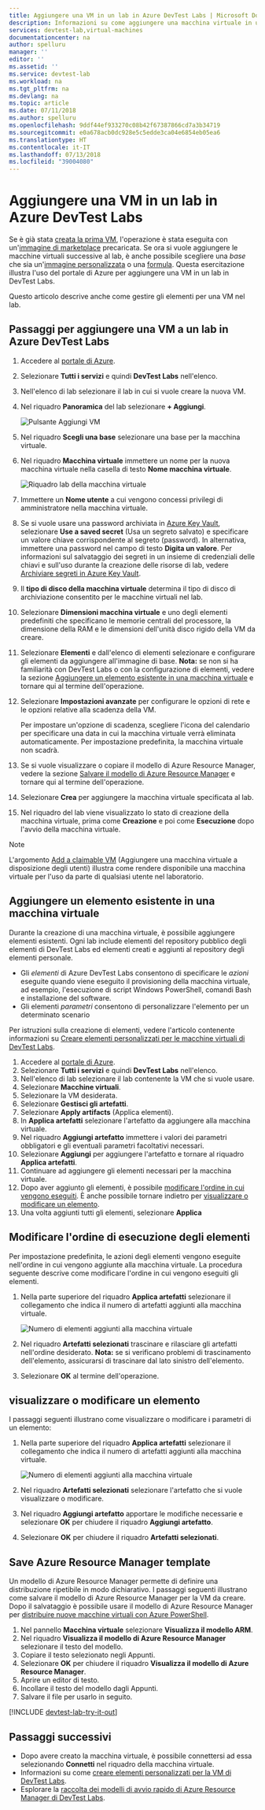 ```yaml
---
title: Aggiungere una VM in un lab in Azure DevTest Labs | Microsoft Docs
description: Informazioni su come aggiungere una macchina virtuale in un lab in Azure DevTest Labs
services: devtest-lab,virtual-machines
documentationcenter: na
author: spelluru
manager: ''
editor: ''
ms.assetid: ''
ms.service: devtest-lab
ms.workload: na
ms.tgt_pltfrm: na
ms.devlang: na
ms.topic: article
ms.date: 07/11/2018
ms.author: spelluru
ms.openlocfilehash: 9ddf44ef933270c08b42f67387866cd7a3b34719
ms.sourcegitcommit: e0a678acb0dc928e5c5edde3ca04e6854eb05ea6
ms.translationtype: HT
ms.contentlocale: it-IT
ms.lasthandoff: 07/13/2018
ms.locfileid: "39004080"
---
```

# <a name="add-a-vm-to-a-lab-in-azure-devtest-labs"></a>Aggiungere una VM in un lab in Azure DevTest Labs
Se è già stata [creata la prima VM](devtest-lab-create-first-vm.md), l'operazione è stata eseguita con un'[immagine di marketplace](devtest-lab-configure-marketplace-images.md) precaricata. Se ora si vuole aggiungere le macchine virtuali successive al lab, è anche possibile scegliere una *base* che sia un'[immagine personalizzata](devtest-lab-create-template.md) o una [formula](devtest-lab-manage-formulas.md). Questa esercitazione illustra l'uso del portale di Azure per aggiungere una VM in un lab in DevTest Labs.

Questo articolo descrive anche come gestire gli elementi per una VM nel lab.

## <a name="steps-to-add-a-vm-to-a-lab-in-azure-devtest-labs"></a>Passaggi per aggiungere una VM a un lab in Azure DevTest Labs
1. Accedere al [portale di Azure](http://go.microsoft.com/fwlink/p/?LinkID=525040).
1. Selezionare **Tutti i servizi** e quindi **DevTest Labs** nell'elenco.
1. Nell'elenco di lab selezionare il lab in cui si vuole creare la nuova VM.  
1. Nel riquadro **Panoramica** del lab selezionare **+ Aggiungi**.  

    ![Pulsante Aggiungi VM](./media/devtest-lab-add-vm/devtestlab-home-blade-add-vm.png)

1. Nel riquadro **Scegli una base** selezionare una base per la macchina virtuale.
1. Nel riquadro **Macchina virtuale** immettere un nome per la nuova macchina virtuale nella casella di testo **Nome macchina virtuale**.

    ![Riquadro lab della macchina virtuale](./media/devtest-lab-add-vm/devtestlab-lab-vm-blade.png)

1. Immettere un **Nome utente** a cui vengono concessi privilegi di amministratore nella macchina virtuale.  
1. Se si vuole usare una password archiviata in [Azure Key Vault](devtest-lab-store-secrets-in-key-vault.md), selezionare **Use a saved secret** (Usa un segreto salvato) e specificare un valore chiave corrispondente al segreto (password). In alternativa, immettere una password nel campo di testo **Digita un valore**. Per informazioni sul salvataggio dei segreti in un insieme di credenziali delle chiavi e sull'uso durante la creazione delle risorse di lab, vedere [Archiviare segreti in Azure Key Vault](devtest-lab-store-secrets-in-key-vault.md).
1. Il **tipo di disco della macchina virtuale** determina il tipo di disco di archiviazione consentito per le macchine virtuali nel lab.
2. Selezionare **Dimensioni macchina virtuale** e uno degli elementi predefiniti che specificano le memorie centrali del processore, la dimensione della RAM e le dimensioni dell'unità disco rigido della VM da creare.
3. Selezionare **Elementi** e dall'elenco di elementi selezionare e configurare gli elementi da aggiungere all'immagine di base.
    **Nota:** se non si ha familiarità con DevTest Labs o con la configurazione di elementi, vedere la sezione [Aggiungere un elemento esistente in una macchina virtuale](#add-an-existing-artifact-to-a-vm) e tornare qui al termine dell'operazione.
4. Selezionare **Impostazioni avanzate** per configurare le opzioni di rete e le opzioni relative alla scadenza della VM. 

   Per impostare un'opzione di scadenza, scegliere l'icona del calendario per specificare una data in cui la macchina virtuale verrà eliminata automaticamente.  Per impostazione predefinita, la macchina virtuale non scadrà. 
1. Se si vuole visualizzare o copiare il modello di Azure Resource Manager, vedere la sezione [Salvare il modello di Azure Resource Manager](#save-azure-resource-manager-template) e tornare qui al termine dell'operazione.
1. Selezionare **Crea** per aggiungere la macchina virtuale specificata al lab.
1. Nel riquadro del lab viene visualizzato lo stato di creazione della macchina virtuale, prima come **Creazione** e poi come **Esecuzione** dopo l'avvio della macchina virtuale.

> [!NOTE]
> L'argomento [Add a claimable VM](devtest-lab-add-claimable-vm.md) (Aggiungere una macchina virtuale a disposizione degli utenti) illustra come rendere disponibile una macchina virtuale per l'uso da parte di qualsiasi utente nel laboratorio.
>
>

## <a name="add-an-existing-artifact-to-a-vm"></a>Aggiungere un elemento esistente in una macchina virtuale
Durante la creazione di una macchina virtuale, è possibile aggiungere elementi esistenti. Ogni lab include elementi del repository pubblico degli elementi di DevTest Labs ed elementi creati e aggiunti al repository degli elementi personale.

* Gli *elementi* di Azure DevTest Labs consentono di specificare le *azioni* eseguite quando viene eseguito il provisioning della macchina virtuale, ad esempio, l'esecuzione di script Windows PowerShell, comandi Bash e installazione del software.
* Gli elementi *parametri* consentono di personalizzare l'elemento per un determinato scenario

Per istruzioni sulla creazione di elementi, vedere l'articolo contenente informazioni su [Creare elementi personalizzati per le macchine virtuali di DevTest Labs](devtest-lab-artifact-author.md).

1. Accedere al [portale di Azure](http://go.microsoft.com/fwlink/p/?LinkID=525040).
1. Selezionare **Tutti i servizi** e quindi **DevTest Labs** nell'elenco.
1. Nell'elenco di lab selezionare il lab contenente la VM che si vuole usare.  
1. Selezionare **Macchine virtuali**.
1. Selezionare la VM desiderata.
1. Selezionare **Gestisci gli artefatti**. 
1. Selezionare **Apply artifacts** (Applica elementi).
1. In **Applica artefatti** selezionare l'artefatto da aggiungere alla macchina virtuale.
1. Nel riquadro **Aggiungi artefatto** immettere i valori dei parametri obbligatori e gli eventuali parametri facoltativi necessari.  
1. Selezionare **Aggiungi** per aggiungere l'artefatto e tornare al riquadro **Applica artefatti**.
1. Continuare ad aggiungere gli elementi necessari per la macchina virtuale.
1. Dopo aver aggiunto gli elementi, è possibile [modificare l'ordine in cui vengono eseguiti](#change-the-order-in-which-artifacts-are-run). È anche possibile tornare indietro per [visualizzare o modificare un elemento](#view-or-modify-an-artifact).
1. Una volta aggiunti tutti gli elementi, selezionare **Applica**

## <a name="change-the-order-in-which-artifacts-are-run"></a>Modificare l'ordine di esecuzione degli elementi
Per impostazione predefinita, le azioni degli elementi vengono eseguite nell'ordine in cui vengono aggiunte alla macchina virtuale. La procedura seguente descrive come modificare l'ordine in cui vengono eseguiti gli elementi.

1. Nella parte superiore del riquadro **Applica artefatti** selezionare il collegamento che indica il numero di artefatti aggiunti alla macchina virtuale.
   
    ![Numero di elementi aggiunti alla macchina virtuale](./media/devtest-lab-add-vm-with-artifacts/devtestlab-add-artifacts-blade-selected-artifacts.png)
1. Nel riquadro **Artefatti selezionati** trascinare e rilasciare gli artefatti nell'ordine desiderato. **Nota:** se si verificano problemi di trascinamento dell'elemento, assicurarsi di trascinare dal lato sinistro dell'elemento. 
1. Selezionare **OK** al termine dell'operazione.  

## <a name="view-or-modify-an-artifact"></a>visualizzare o modificare un elemento
I passaggi seguenti illustrano come visualizzare o modificare i parametri di un elemento:

1. Nella parte superiore del riquadro **Applica artefatti** selezionare il collegamento che indica il numero di artefatti aggiunti alla macchina virtuale.
   
    ![Numero di elementi aggiunti alla macchina virtuale](./media/devtest-lab-add-vm-with-artifacts/devtestlab-add-artifacts-blade-selected-artifacts.png)
1. Nel riquadro **Artefatti selezionati** selezionare l'artefatto che si vuole visualizzare o modificare.  
1. Nel riquadro **Aggiungi artefatto** apportare le modifiche necessarie e selezionare **OK** per chiudere il riquadro **Aggiungi artefatto**.
1. Selezionare **OK** per chiudere il riquadro **Artefatti selezionati**.

## <a name="save-azure-resource-manager-template"></a>Save Azure Resource Manager template
Un modello di Azure Resource Manager permette di definire una distribuzione ripetibile in modo dichiarativo. I passaggi seguenti illustrano come salvare il modello di Azure Resource Manager per la VM da creare.
Dopo il salvataggio è possibile usare il modello di Azure Resource Manager per [distribuire nuove macchine virtuali con Azure PowerShell](../azure-resource-manager/resource-group-overview.md#template-deployment).

1. Nel pannello **Macchina virtuale** selezionare **Visualizza il modello ARM**.
2. Nel riquadro **Visualizza il modello di Azure Resource Manager** selezionare il testo del modello.
3. Copiare il testo selezionato negli Appunti.
4. Selezionare **OK** per chiudere il riquadro **Visualizza il modello di Azure Resource Manager**.
5. Aprire un editor di testo.
6. Incollare il testo del modello dagli Appunti.
7. Salvare il file per usarlo in seguito.

[!INCLUDE [devtest-lab-try-it-out](../../includes/devtest-lab-try-it-out.md)]

## <a name="next-steps"></a>Passaggi successivi
* Dopo avere creato la macchina virtuale, è possibile connettersi ad essa selezionando **Connetti** nel riquadro della macchina virtuale.
* Informazioni su come [creare elementi personalizzati per la VM di DevTest Labs](devtest-lab-artifact-author.md).
* Esplorare la [raccolta dei modelli di avvio rapido di Azure Resource Manager di DevTest Labs](https://github.com/Azure/azure-devtestlab/tree/master/Samples).
